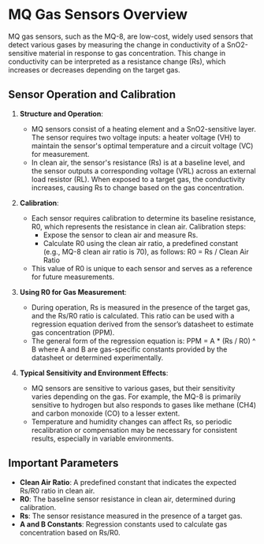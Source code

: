 # MQ Gas Sensors Overview

MQ gas sensors, such as the MQ-8, are low-cost, widely used sensors that detect various gases by measuring the change in conductivity of a SnO2-sensitive material in response to gas concentration. This change in conductivity can be interpreted as a resistance change (Rs), which increases or decreases depending on the target gas.

## Sensor Operation and Calibration

1. **Structure and Operation**:
   - MQ sensors consist of a heating element and a SnO2-sensitive layer. The sensor requires two voltage inputs: a heater voltage (VH) to maintain the sensor's optimal temperature and a circuit voltage (VC) for measurement.
   - In clean air, the sensor's resistance (Rs) is at a baseline level, and the sensor outputs a corresponding voltage (VRL) across an external load resistor (RL). When exposed to a target gas, the conductivity increases, causing Rs to change based on the gas concentration.

2. **Calibration**:
   - Each sensor requires calibration to determine its baseline resistance, R0, which represents the resistance in clean air. Calibration steps:
     - Expose the sensor to clean air and measure Rs.
     - Calculate R0 using the clean air ratio, a predefined constant (e.g., MQ-8 clean air ratio is 70), as follows:
       R0 = Rs / Clean Air Ratio
   - This value of R0 is unique to each sensor and serves as a reference for future measurements.

3. **Using R0 for Gas Measurement**:
   - During operation, Rs is measured in the presence of the target gas, and the Rs/R0 ratio is calculated. This ratio can be used with a regression equation derived from the sensor’s datasheet to estimate gas concentration (PPM).
   - The general form of the regression equation is:
     PPM = A * (Rs / R0) ^ B
     where A and B are gas-specific constants provided by the datasheet or determined experimentally.

4. **Typical Sensitivity and Environment Effects**:
   - MQ sensors are sensitive to various gases, but their sensitivity varies depending on the gas. For example, the MQ-8 is primarily sensitive to hydrogen but also responds to gases like methane (CH4) and carbon monoxide (CO) to a lesser extent.
   - Temperature and humidity changes can affect Rs, so periodic recalibration or compensation may be necessary for consistent results, especially in variable environments.

## Important Parameters

- **Clean Air Ratio**: A predefined constant that indicates the expected Rs/R0 ratio in clean air.
- **R0**: The baseline sensor resistance in clean air, determined during calibration.
- **Rs**: The sensor resistance measured in the presence of a target gas.
- **A and B Constants**: Regression constants used to calculate gas concentration based on Rs/R0.